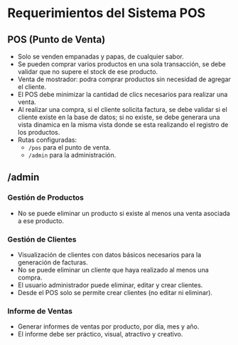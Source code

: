 # Requerimientos del Sistema POS

## POS (Punto de Venta)

- Solo se venden empanadas y papas, de cualquier sabor.
- Se pueden comprar varios productos en una sola transacción, se debe validar que no supere el stock de ese producto.
- Venta de mostrador: podra comprar productos sin necesidad de agregar el cliente.
- El POS debe minimizar la cantidad de clics necesarios para realizar una venta.
- Al realizar una compra, si el cliente solicita factura, se debe validar si el cliente existe en la base de datos; si no existe, se debe generara una vista dinamica en la misma vista donde se esta realizando el registro de los productos.
- Rutas configuradas:
  - `/pos` para el punto de venta.
  - `/admin` para la administración.

## /admin

### Gestión de Productos

- No se puede eliminar un producto si existe al menos una venta asociada a ese producto.

### Gestión de Clientes

- Visualización de clientes con datos básicos necesarios para la generación de facturas.
- No se puede eliminar un cliente que haya realizado al menos una compra.
- El usuario administrador puede eliminar, editar y crear clientes.
- Desde el POS solo se permite crear clientes (no editar ni eliminar).

### Informe de Ventas

- Generar informes de ventas por producto, por día, mes y año.
- El informe debe ser práctico, visual, atractivo y creativo.